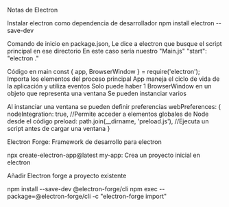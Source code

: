 Notas de Electron

Instalar electron como dependencia de desarrollador
npm install electron --save-dev

Comando de inicio en package.json, Le dice a electron que busque el script principal en ese directorio
En este caso sería nuestro "Main.js"
"start": "electron ."

Código en main
const { app, BrowserWindow } = require('electron');
    Importa los elementos del proceso principal
        App maneja el ciclo de vida de la aplicación y utiliza eventos
            Solo puede haber 1
        BrowserWindow en un objeto que representa una ventana
            Se pueden instanciar varios

Al instanciar una ventana se pueden definir preferencias
webPreferences: {
            nodeIntegration: true, //Permite acceder a elementos globales de Node desde el código
            preload: path.join(__dirname, 'preload.js'), //Ejecuta un script antes de cargar una ventana
        }

Electron Forge: Framework de desarrollo para electron

npx create-electron-app@latest my-app: Crea un proyecto inicial en electron

Añadir Electron forge a proyecto existente 

npm install --save-dev @electron-forge/cli
npm exec --package=@electron-forge/cli -c "electron-forge import"